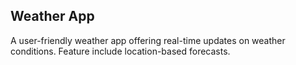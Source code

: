 
## Weather App

A user-friendly weather app offering real-time updates on weather conditions.
 Feature include location-based forecasts.